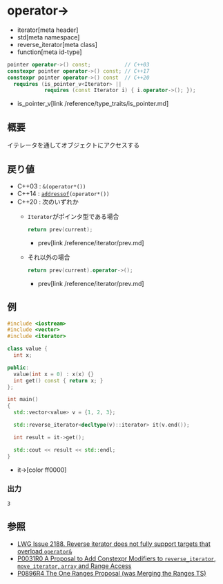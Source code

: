 # operator->
* iterator[meta header]
* std[meta namespace]
* reverse_iterator[meta class]
* function[meta id-type]

```cpp
pointer operator->() const;           // C++03
constexpr pointer operator->() const; // C++17
constexpr pointer operator->() const  // C++20
  requires (is_pointer_v<Iterator> ||
            requires (const Iterator i) { i.operator->(); });
```
* is_pointer_v[link /reference/type_traits/is_pointer.md]

## 概要
イテレータを通してオブジェクトにアクセスする


## 戻り値
- C++03 : `&(operator*())`
- C++14 : [`addressof`](/reference/memory/addressof.md)`(operator*())`
- C++20 : 次のいずれか
    - `Iterator`がポインタ型である場合
      ```cpp
      return prev(current);
      ```
      * prev[link /reference/iterator/prev.md]

    - それ以外の場合
      ```cpp
      return prev(current).operator->();
      ```
      * prev[link /reference/iterator/prev.md]

## 例
```cpp example
#include <iostream>
#include <vector>
#include <iterator>

class value {
  int x;

public:
  value(int x = 0) : x(x) {}
  int get() const { return x; }
};

int main()
{
  std::vector<value> v = {1, 2, 3};

  std::reverse_iterator<decltype(v)::iterator> it(v.end());

  int result = it->get();

  std::cout << result << std::endl;
}
```
* it->[color ff0000]

### 出力
```
3
```

## 参照
- [LWG Issue 2188. Reverse iterator does not fully support targets that overload `operator&`](http://www.open-std.org/jtc1/sc22/wg21/docs/lwg-defects.html#2188)
- [P0031R0 A Proposal to Add Constexpr Modifiers to `reverse_iterator`, `move_iterator`, `array` and Range Access](http://www.open-std.org/jtc1/sc22/wg21/docs/papers/2015/p0031r0.html)
- [P0896R4 The One Ranges Proposal (was Merging the Ranges TS)](http://www.open-std.org/jtc1/sc22/wg21/docs/papers/2018/p0896r4.pdf)
